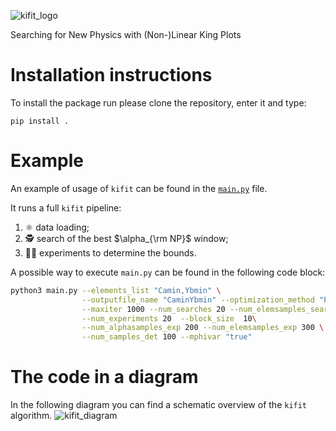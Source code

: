 
![kifit_logo](https://github.com/user-attachments/assets/950adab6-bc29-4850-b916-57bb902bd8cd)


Searching for New Physics with (Non-)Linear King Plots



# Installation instructions

To install the package run please clone the repository, enter it and type:
```
pip install .
```

# Example

An example of usage of `kifit` can be found in the [`main.py`](https://github.com/MatteoRobbiati/kifit/blob/main/src/kifit/main.py) file.

It runs a full `kifit` pipeline:
1. ⚛️ data loading;
2. 🕵️ search of the best $\alpha_{\rm NP}$ window;
3. 🧑‍🔬 experiments to determine the bounds.

A possible way to execute `main.py` can be found in the following code block:

```sh
python3 main.py --elements_list "Camin,Ybmin" \
                --outputfile_name "CaminYbmin" --optimization_method "Powell" \
                --maxiter 1000 --num_searches 20 --num_elemsamples_search 300 \
                --num_experiments 20  --block_size  10\
                --num_alphasamples_exp 200 --num_elemsamples_exp 300 \
                --num_samples_det 100 --mphivar "true"
```


# The code in a diagram

In the following diagram you can find a schematic overview of the `kifit` algorithm.
![kifit_diagram](https://github.com/user-attachments/assets/0d9c918f-eef3-4fc1-ab5c-5845907d40b1)

